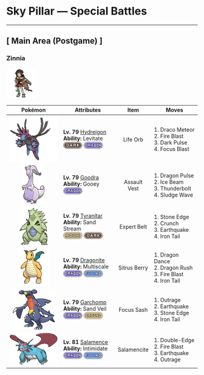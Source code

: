 # Sky Pillar — Special Battles

---

## [ Main Area (Postgame) ]


### Zinnia

![Zinnia](../../assets/important_trainers/zinnia.png "Zinnia")

| Pokémon | Attributes | Item | Moves |
|:-------:|------------|:----:|-------|
| ![Hydreigon](../../assets/sprites/hydreigon/front.gif "Hydreigon: It responds to movement by attacking. This scary, three-headed Pokémon devours everything in its path!") | **Lv. 79** [Hydreigon](../../pokemon/hydreigon.md)<br>**Ability:** Levitate<br>![dark](../../assets/types/dark.png) ![dragon](../../assets/types/dragon.png) | Life Orb | 1. Draco Meteor<br>2. Fire Blast<br>3. Dark Pulse<br>4. Focus Blast |
| ![Goodra](../../assets/sprites/goodra/front.gif "Goodra: It attacks with retractable horns. It throws a punch that’s the equivalent of the force of a hundred pro boxers.") | **Lv. 79** [Goodra](../../pokemon/goodra.md)<br>**Ability:** Gooey<br>![dragon](../../assets/types/dragon.png) | Assault Vest | 1. Dragon Pulse<br>2. Ice Beam<br>3. Thunderbolt<br>4. Sludge Wave |
| ![Tyranitar](../../assets/sprites/tyranitar/front.gif "Tyranitar: Tyranitar is so overwhelmingly powerful, it can bring down a whole mountain to make its nest. This Pokémon wanders about in mountains seeking new opponents to fight.") | **Lv. 79** [Tyranitar](../../pokemon/tyranitar.md)<br>**Ability:** Sand Stream<br>![rock](../../assets/types/rock.png) ![dark](../../assets/types/dark.png) | Expert Belt | 1. Stone Edge<br>2. Crunch<br>3. Earthquake<br>4. Iron Tail |
| ![Dragonite](../../assets/sprites/dragonite/front.gif "Dragonite: Dragonite is capable of circling the globe in just 16 hours. It is a kindhearted Pokémon that leads lost and foundering ships in a storm to the safety of land.") | **Lv. 79** [Dragonite](../../pokemon/dragonite.md)<br>**Ability:** Multiscale<br>![dragon](../../assets/types/dragon.png) ![flying](../../assets/types/flying.png) | Sitrus Berry | 1. Dragon Dance<br>2. Dragon Rush<br>3. Fire Blast<br>4. Iron Tail |
| ![Garchomp](../../assets/sprites/garchomp/front.gif "Garchomp: It flies at speeds equal to a jet fighter plane. It never allows its prey to escape.") | **Lv. 79** [Garchomp](../../pokemon/garchomp.md)<br>**Ability:** Sand Veil<br>![dragon](../../assets/types/dragon.png) ![ground](../../assets/types/ground.png) | Focus Sash | 1. Outrage<br>2. Earthquake<br>3. Stone Edge<br>4. Iron Tail |
| ![Salamence](../../assets/sprites/salamence/front.gif "Salamence: By evolving into Salamence, this Pokémon finally realizes its long-held dream of growing wings. To express its joy, it flies and wheels all over the sky while spouting flames from its mouth.") | **Lv. 81** [Salamence](../../pokemon/salamence.md)<br>**Ability:** Intimidate<br>![dragon](../../assets/types/dragon.png) ![flying](../../assets/types/flying.png) | Salamencite | 1. Double-Edge<br>2. Fire Blast<br>3. Earthquake<br>4. Outrage |


